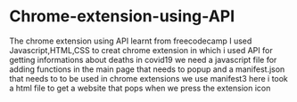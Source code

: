 # Chrome-extension-using-API
The chrome extension using API learnt from freecodecamp
I used Javascript,HTML,CSS to creat chrome extension in which i used API for getting informations about deaths in covid19
we need a javascript file for adding functions in the main page that needs to popup and a manifest.json that needs to to be used in chrome extensions we use manifest3 here
i took a html file to get a website that pops when we press the extension icon
